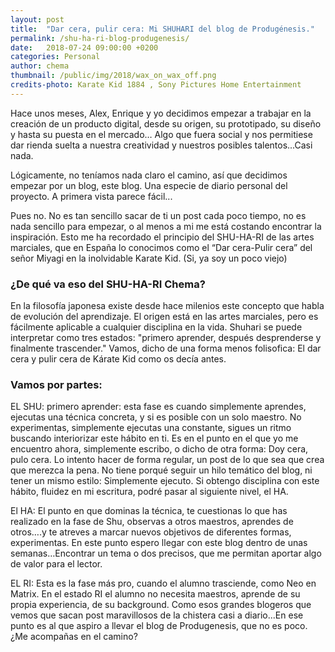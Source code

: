 ```yaml
---
layout: post
title:  "Dar cera, pulir cera: Mi SHUHARI del blog de Produgénesis."
permalink: /shu-ha-ri-blog-produgenesis/
date:   2018-07-24 09:00:00 +0200
categories: Personal
author: chema
thumbnail: /public/img/2018/wax_on_wax_off.png
credits-photo: Karate Kid 1884 , Sony Pictures Home Entertainment
---
```


Hace unos meses,  Alex, Enrique y yo decidimos empezar a trabajar en la creación de un producto digital, desde su origen, su prototipado, su diseño  y hasta su puesta en el mercado… Algo que fuera social y nos permitiese dar rienda suelta a nuestra creatividad y nuestros posibles talentos...Casi nada. 

Lógicamente, no teníamos nada claro el camino, así que decidimos empezar por un blog, este blog.  Una especie de diario personal del proyecto. A primera vista parece fácil...

Pues no. No es tan sencillo sacar de ti un post cada poco tiempo, no es nada sencillo para empezar, o al menos a mi me está costando encontrar la inspiración. Esto me ha recordado el principio del SHU-HA-RI de las artes marciales, que en España lo conocimos como el “Dar cera-Pulir cera” del señor Miyagi en la inolvidable Karate Kid. (Si, ya soy un poco viejo)

<h3>¿De qué va eso del SHU-HA-RI Chema? </h3>

En la filosofía japonesa existe desde hace milenios este concepto que habla de evolución del aprendizaje. El origen está en las artes marciales, pero es fácilmente aplicable  a cualquier disciplina en la vida. Shuhari se puede interpretar como tres estados: "primero aprender, después desprenderse y finalmente trascender." Vamos, dicho de una forma menos folisofica: El dar cera y pulir cera de Kárate Kid como os decía antes. 

<h3>Vamos por partes:</h3>

EL SHU: primero aprender: esta fase es cuando simplemente aprendes, ejecutas una técnica concreta, y si es posible con un solo maestro. No experimentas, simplemente ejecutas una constante, sigues un ritmo buscando interiorizar este hábito en ti. Es en el punto en el que yo me encuentro ahora, simplemente escribo, o dicho de otra forma: Doy cera, pulo cera. Lo intento hacer  de forma regular, un post de lo que sea que crea que merezca la pena. No tiene porqué seguir un hilo temático del blog, ni tener un mismo estilo: Simplemente ejecuto. Si obtengo disciplina con este hábito, fluidez en mi escritura, podré pasar al siguiente nivel, el HA.

El HA: El punto en que dominas la técnica, te cuestionas lo que has realizado en la fase de Shu, observas a otros maestros, aprendes de otros….y  te atreves a marcar nuevos objetivos de diferentes formas, experimentas. En este punto espero llegar con este blog dentro de unas semanas…Encontrar un tema o dos precisos, que me permitan aportar algo de valor para el lector.

EL RI: Esta es la fase más pro, cuando el alumno trasciende, como Neo en Matrix. En el estado RI el alumno no necesita maestros, aprende de su propia experiencia, de su background. Como esos grandes blogeros que vemos que sacan post maravillosos de la chistera casi a diario...En ese punto es al que aspiro a llevar el blog de Produgenesis, que no es poco. ¿Me acompañas en el camino?

